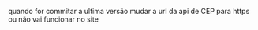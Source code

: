 quando for commitar a ultima versão mudar a url da api de CEP para https ou não vai funcionar no site